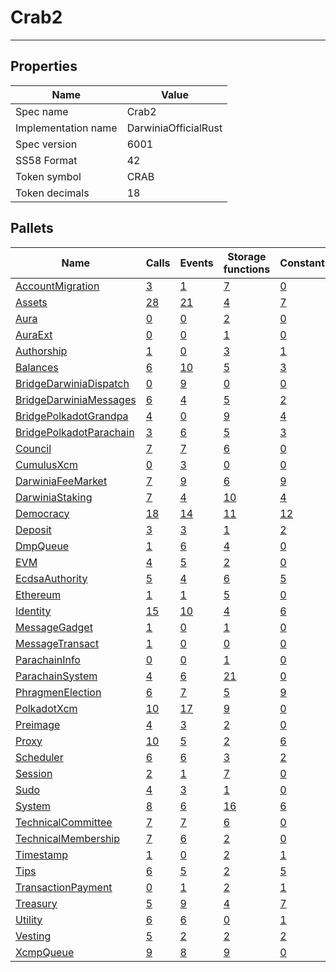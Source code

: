 # Crab2

---------

## Properties
| Name | Value |
| -------- | -------- |
| Spec name     | Crab2     |
| Implementation name     | DarwiniaOfficialRust     |
| Spec version     | 6001     |
| SS58 Format     | 42     |
| Token symbol      | CRAB     |
| Token decimals      | 18     |

## Pallets
| Name | Calls | Events | Storage functions | Constants | Errors
| -------- | -------- | -------- | -------- | -------- | -------- |
| [AccountMigration](accountmigration.md) | [3](accountmigration.md#calls) | [1](accountmigration.md#events) | [7](accountmigration.md#storage-functions) | [0](accountmigration.md#constants) | [3](accountmigration.md#errors)
| [Assets](assets.md) | [28](assets.md#calls) | [21](assets.md#events) | [4](assets.md#storage-functions) | [7](assets.md#constants) | [19](assets.md#errors)
| [Aura](aura.md) | [0](aura.md#calls) | [0](aura.md#events) | [2](aura.md#storage-functions) | [0](aura.md#constants) | [0](aura.md#errors)
| [AuraExt](auraext.md) | [0](auraext.md#calls) | [0](auraext.md#events) | [1](auraext.md#storage-functions) | [0](auraext.md#constants) | [0](auraext.md#errors)
| [Authorship](authorship.md) | [1](authorship.md#calls) | [0](authorship.md#events) | [3](authorship.md#storage-functions) | [1](authorship.md#constants) | [7](authorship.md#errors)
| [Balances](balances.md) | [6](balances.md#calls) | [10](balances.md#events) | [5](balances.md#storage-functions) | [3](balances.md#constants) | [8](balances.md#errors)
| [BridgeDarwiniaDispatch](bridgedarwiniadispatch.md) | [0](bridgedarwiniadispatch.md#calls) | [9](bridgedarwiniadispatch.md#events) | [0](bridgedarwiniadispatch.md#storage-functions) | [0](bridgedarwiniadispatch.md#constants) | [0](bridgedarwiniadispatch.md#errors)
| [BridgeDarwiniaMessages](bridgedarwiniamessages.md) | [6](bridgedarwiniamessages.md#calls) | [4](bridgedarwiniamessages.md#events) | [5](bridgedarwiniamessages.md#storage-functions) | [2](bridgedarwiniamessages.md#constants) | [12](bridgedarwiniamessages.md#errors)
| [BridgePolkadotGrandpa](bridgepolkadotgrandpa.md) | [4](bridgepolkadotgrandpa.md#calls) | [0](bridgepolkadotgrandpa.md#events) | [9](bridgepolkadotgrandpa.md#storage-functions) | [4](bridgepolkadotgrandpa.md#constants) | [12](bridgepolkadotgrandpa.md#errors)
| [BridgePolkadotParachain](bridgepolkadotparachain.md) | [3](bridgepolkadotparachain.md#calls) | [6](bridgepolkadotparachain.md#events) | [5](bridgepolkadotparachain.md#storage-functions) | [3](bridgepolkadotparachain.md#constants) | [7](bridgepolkadotparachain.md#errors)
| [Council](council.md) | [7](council.md#calls) | [7](council.md#events) | [6](council.md#storage-functions) | [0](council.md#constants) | [10](council.md#errors)
| [CumulusXcm](cumulusxcm.md) | [0](cumulusxcm.md#calls) | [3](cumulusxcm.md#events) | [0](cumulusxcm.md#storage-functions) | [0](cumulusxcm.md#constants) | [0](cumulusxcm.md#errors)
| [DarwiniaFeeMarket](darwiniafeemarket.md) | [7](darwiniafeemarket.md#calls) | [9](darwiniafeemarket.md#events) | [6](darwiniafeemarket.md#storage-functions) | [9](darwiniafeemarket.md#constants) | [9](darwiniafeemarket.md#errors)
| [DarwiniaStaking](darwiniastaking.md) | [7](darwiniastaking.md#calls) | [4](darwiniastaking.md#events) | [10](darwiniastaking.md#storage-functions) | [4](darwiniastaking.md#constants) | [5](darwiniastaking.md#errors)
| [Democracy](democracy.md) | [18](democracy.md#calls) | [14](democracy.md#events) | [11](democracy.md#storage-functions) | [12](democracy.md#constants) | [23](democracy.md#errors)
| [Deposit](deposit.md) | [3](deposit.md#calls) | [3](deposit.md#events) | [1](deposit.md#storage-functions) | [2](deposit.md#constants) | [8](deposit.md#errors)
| [DmpQueue](dmpqueue.md) | [1](dmpqueue.md#calls) | [6](dmpqueue.md#events) | [4](dmpqueue.md#storage-functions) | [0](dmpqueue.md#constants) | [2](dmpqueue.md#errors)
| [EVM](evm.md) | [4](evm.md#calls) | [5](evm.md#events) | [2](evm.md#storage-functions) | [0](evm.md#constants) | [11](evm.md#errors)
| [EcdsaAuthority](ecdsaauthority.md) | [5](ecdsaauthority.md#calls) | [4](ecdsaauthority.md#events) | [6](ecdsaauthority.md#storage-functions) | [5](ecdsaauthority.md#constants) | [9](ecdsaauthority.md#errors)
| [Ethereum](ethereum.md) | [1](ethereum.md#calls) | [1](ethereum.md#events) | [5](ethereum.md#storage-functions) | [0](ethereum.md#constants) | [2](ethereum.md#errors)
| [Identity](identity.md) | [15](identity.md#calls) | [10](identity.md#events) | [4](identity.md#storage-functions) | [6](identity.md#constants) | [18](identity.md#errors)
| [MessageGadget](messagegadget.md) | [1](messagegadget.md#calls) | [0](messagegadget.md#events) | [1](messagegadget.md#storage-functions) | [0](messagegadget.md#constants) | [0](messagegadget.md#errors)
| [MessageTransact](messagetransact.md) | [1](messagetransact.md#calls) | [0](messagetransact.md#events) | [0](messagetransact.md#storage-functions) | [0](messagetransact.md#constants) | [1](messagetransact.md#errors)
| [ParachainInfo](parachaininfo.md) | [0](parachaininfo.md#calls) | [0](parachaininfo.md#events) | [1](parachaininfo.md#storage-functions) | [0](parachaininfo.md#constants) | [0](parachaininfo.md#errors)
| [ParachainSystem](parachainsystem.md) | [4](parachainsystem.md#calls) | [6](parachainsystem.md#events) | [21](parachainsystem.md#storage-functions) | [0](parachainsystem.md#constants) | [8](parachainsystem.md#errors)
| [PhragmenElection](phragmenelection.md) | [6](phragmenelection.md#calls) | [7](phragmenelection.md#events) | [5](phragmenelection.md#storage-functions) | [9](phragmenelection.md#constants) | [17](phragmenelection.md#errors)
| [PolkadotXcm](polkadotxcm.md) | [10](polkadotxcm.md#calls) | [17](polkadotxcm.md#events) | [9](polkadotxcm.md#storage-functions) | [0](polkadotxcm.md#constants) | [13](polkadotxcm.md#errors)
| [Preimage](preimage.md) | [4](preimage.md#calls) | [3](preimage.md#events) | [2](preimage.md#storage-functions) | [0](preimage.md#constants) | [6](preimage.md#errors)
| [Proxy](proxy.md) | [10](proxy.md#calls) | [5](proxy.md#events) | [2](proxy.md#storage-functions) | [6](proxy.md#constants) | [8](proxy.md#errors)
| [Scheduler](scheduler.md) | [6](scheduler.md#calls) | [6](scheduler.md#events) | [3](scheduler.md#storage-functions) | [2](scheduler.md#constants) | [5](scheduler.md#errors)
| [Session](session.md) | [2](session.md#calls) | [1](session.md#events) | [7](session.md#storage-functions) | [0](session.md#constants) | [5](session.md#errors)
| [Sudo](sudo.md) | [4](sudo.md#calls) | [3](sudo.md#events) | [1](sudo.md#storage-functions) | [0](sudo.md#constants) | [1](sudo.md#errors)
| [System](system.md) | [8](system.md#calls) | [6](system.md#events) | [16](system.md#storage-functions) | [6](system.md#constants) | [6](system.md#errors)
| [TechnicalCommittee](technicalcommittee.md) | [7](technicalcommittee.md#calls) | [7](technicalcommittee.md#events) | [6](technicalcommittee.md#storage-functions) | [0](technicalcommittee.md#constants) | [10](technicalcommittee.md#errors)
| [TechnicalMembership](technicalmembership.md) | [7](technicalmembership.md#calls) | [6](technicalmembership.md#events) | [2](technicalmembership.md#storage-functions) | [0](technicalmembership.md#constants) | [3](technicalmembership.md#errors)
| [Timestamp](timestamp.md) | [1](timestamp.md#calls) | [0](timestamp.md#events) | [2](timestamp.md#storage-functions) | [1](timestamp.md#constants) | [0](timestamp.md#errors)
| [Tips](tips.md) | [6](tips.md#calls) | [5](tips.md#events) | [2](tips.md#storage-functions) | [5](tips.md#constants) | [6](tips.md#errors)
| [TransactionPayment](transactionpayment.md) | [0](transactionpayment.md#calls) | [1](transactionpayment.md#events) | [2](transactionpayment.md#storage-functions) | [1](transactionpayment.md#constants) | [0](transactionpayment.md#errors)
| [Treasury](treasury.md) | [5](treasury.md#calls) | [9](treasury.md#events) | [4](treasury.md#storage-functions) | [7](treasury.md#constants) | [5](treasury.md#errors)
| [Utility](utility.md) | [6](utility.md#calls) | [6](utility.md#events) | [0](utility.md#storage-functions) | [1](utility.md#constants) | [1](utility.md#errors)
| [Vesting](vesting.md) | [5](vesting.md#calls) | [2](vesting.md#events) | [2](vesting.md#storage-functions) | [2](vesting.md#constants) | [5](vesting.md#errors)
| [XcmpQueue](xcmpqueue.md) | [9](xcmpqueue.md#calls) | [8](xcmpqueue.md#events) | [9](xcmpqueue.md#storage-functions) | [0](xcmpqueue.md#constants) | [5](xcmpqueue.md#errors)